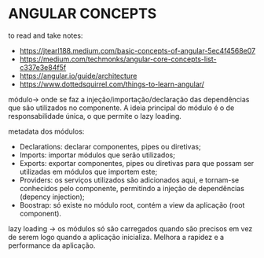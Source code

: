 # ANGULAR CONCEPTS 

to read and take notes:

- https://jtearl188.medium.com/basic-concepts-of-angular-5ec4f4568e07
- https://medium.com/techmonks/angular-core-concepts-list-c337e3e84f5f
- https://angular.io/guide/architecture
- https://www.dottedsquirrel.com/things-to-learn-angular/


módulo-> onde se faz a injeção/importação/declaração das dependências que são utilizados no componente. A ideia principal do módulo é o de responsabilidade única, o que permite o lazy loading.

metadata dos módulos:
- Declarations: declarar componentes, pipes ou diretivas;
- Imports: importar módulos que serão utilizados;
- Exports:  exportar componentes, pipes ou diretivas para que possam ser utilizadas em módulos que importem este;
- Providers: os serviços utilizados são adicionados aqui, e tornam-se conhecidos pelo componente, permitindo a injeção de dependências (depency injection);
- Boostrap: só existe no módulo root, contém a view da aplicação (root component).

lazy loading -> os módulos só são carregados quando são precisos em vez de serem logo quando a aplicação inicializa. Melhora a rapidez e a performance da aplicação.

